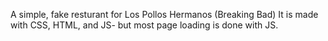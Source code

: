 A simple, fake resturant for Los Pollos Hermanos (Breaking Bad)
It is made with CSS, HTML, and JS- but most page loading is 
done with JS.

